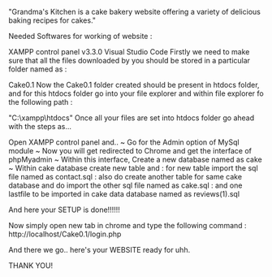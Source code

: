 
"Grandma's Kitchen is a cake bakery website offering a variety of delicious baking recipes for cakes."

Needed Softwares for working of website :

XAMPP control panel v3.3.0
Visual Studio Code
Firstly we need to make sure that all the files downloaded by you should be stored in a particular folder named as :

Cake0.1
Now the Cake0.1 folder created should be present in htdocs folder, and for this htdocs folder go into your file explorer and within file explorer fo the following path :

"C:\xampp\htdocs"
Once all your files are set into htdocs folder go ahead with the steps as...

Open XAMPP control panel and.. ~ Go for the Admin option of MySql module ~ Now you will get redirected to Chrome and get the interface of phpMyadmin ~ Within this interface, Create a new database named as cake ~ Within cake database create new table and : for new table import the sql file named as contact.sql : also do create another table for same cake database and do import the other sql file named as cake.sql : and one lastfile to be imported in cake data database named as reviews(1).sql

And here your SETUP is done!!!!!!

Now simply open new tab in chrome and type the following command : http://localhost/Cake0.1/login.php

And there we go.. here's your WEBSITE ready for uhh.

THANK YOU!
